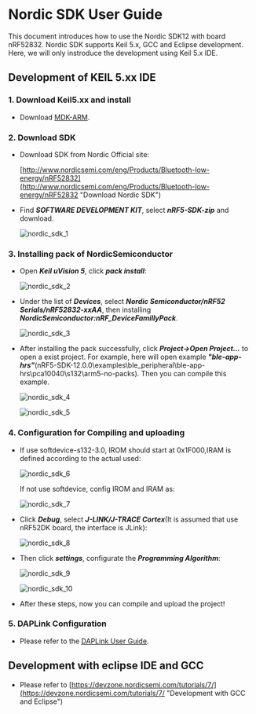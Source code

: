 # Nordic SDK User Guide

This document introduces how to use the Nordic SDK12 with board nRF52832. Nordic SDK supports Keil 5.x, GCC and Eclipse development. Here, we will only instroduce the development using Keil 5.x IDE.

## Development of KEIL 5.xx IDE

### 1. Download Keil5.xx and install

 * Download [MDK-ARM](https://www.keil.com/download/product/ "MDK-ARM").

### 2. Download SDK

 * Download SDK from Nordic Official site:

    [http://www.nordicsemi.com/eng/Products/Bluetooth-low-energy/nRF52832](http://www.nordicsemi.com/eng/Products/Bluetooth-low-energy/nRF52832 "Download Nordic SDK")

 * Find ***SOFTWARE DEVELOPMENT KIT***, select ***nRF5-SDK-zip*** and download.

    ![nordic_sdk_1](images/nordic_sdk/nordic_sdk_1.png)

### 3. Installing pack of NordicSemiconductor

 * Open ***Keil uVision 5***, click ***pack install***:

    ![nordic_sdk_2](images/nordic_sdk/nordic_sdk_2.png)

 * Under the list of ***Devices***, select ***Nordic Semiconductor/nRF52 Serials/nRF52832-xxAA***, then installing ***NordicSemiconductor:nRF_DeviceFamillyPack***.

    ![nordic_sdk_3](images/nordic_sdk/nordic_sdk_3.png)

 * After installing the pack successfully, click ***Project->Open Project...*** to open a exist project. For example, here will open example ***"ble-app-hrs"***(nRF5-SDK-12.0.0\examples\ble_peripheral\ble-app-hrs\pca10040\s132\arm5-no-packs). Then you can compile this example.

    ![nordic_sdk_4](images/nordic_sdk/nordic_sdk_4.png)

    ![nordic_sdk_5](images/nordic_sdk/nordic_sdk_5.png)

### 4. Configuration for Compiling and uploading

 * If use softdevice-s132-3.0, IROM should start at 0x1F000,IRAM is defined according to the actual used:

    ![nordic_sdk_6](images/nordic_sdk/nordic_sdk_6.png)

    If not use softdevice, config IROM and IRAM as:

    ![nordic_sdk_7](images/nordic_sdk/nordic_sdk_7.png)

 * Click ***Debug***, select ***J-LINK/J-TRACE Cortex***(It is assumed that use nRF52DK board, the interface is JLink):
    
    ![nordic_sdk_8](images/nordic_sdk/nordic_sdk_8.png)

 * Then click ***settings***, configurate the ***Programming Algorithm***:

    ![nordic_sdk_9](images/nordic_sdk/nordic_sdk_9.png)

    ![nordic_sdk_10](images/nordic_sdk/nordic_sdk_10.png)

 * After these steps, now you can compile and upload the project!

### 5. DAPLink Configuration
 
 * Please refer to the [DAPLink User Guide](DAPLink_User_Guide.md).


## Development with eclipse IDE and GCC

 * Please refer to [https://devzone.nordicsemi.com/tutorials/7/](https://devzone.nordicsemi.com/tutorials/7/ "Development with GCC and Eclipse")
 
 